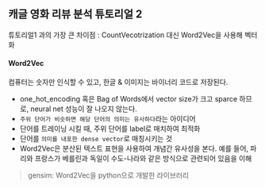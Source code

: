 ## 캐글 영화 리뷰 분석 튜토리얼 2

튜토리얼1 과의 가장 큰 차이점 : CountVecotrization 대신 Word2Vec을 사용해 벡터화

#### Word2Vec

컴퓨터는 숫자만 인식할 수 있고, 한글 & 이미지는 바이너리 코드로 저장된다.

* one_hot_encoding 혹은 Bag of Words에서 vector size가 크고 sparce 하므로, neural net 성능이 잘 나오지 않는다.
* `주위 단어가 비슷하면 해당 단어의 의미는 유사하다`라는 아이디어
* 단어를 트레이닝 시킬 때, 주위 단어를 label로 매치하여 최적화
* 단어를 `의미를 내포한 dense vector`로 매칭시키는 것
* Word2Vec은 분산된 텍스트 표현을 사용하여 개념간 유사성을 본다. 예를 들어, 파리와 프랑스가 베를린과 독일이 수도-나라와 같은 방식으로 관련되어 있음을 이해

> gensim: Word2Vec을 python으로 개발한 라이브러리



